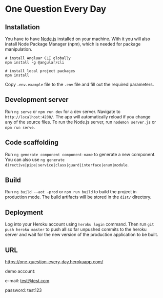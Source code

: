 # One Question Every Day

## Installation
You have to have [Node.js](https://nodejs.org/en/download/) installed on your machine. With it you will also install Node Package Manager (npm), which is needed for package manipulation.
```
# install Angluar CLI globally
npm install -g @angular/cli

# install local project packages
npm install
```
Copy `.env.example` file to the `.env` file and fill out the required parameters.

## Development server

Run `ng serve` or `npm run dev` for a dev server. Navigate to `http://localhost:4200/`. The app will automatically reload if you change any of the source files. To run the Node.js server, run `nodemon server.js` or `npm run serve`.

## Code scaffolding

Run `ng generate component component-name` to generate a new component. You can also use `ng generate directive|pipe|service|class|guard|interface|enum|module`.

## Build

Run `ng build --aot -prod` or `npm run build` to build the project in production mode. The build artifacts will be stored in the `dist/` directory.

## Deployment

Log into your Heroku account using `heroku login` command. Then run `git push heroku master` to push all so far unpushed commits to the heroku server and wait for the new version of the production application to be built.

## URL

https://one-question-every-day.herokuapp.com/

demo account:

e-mail: test@test.com

password: test123
